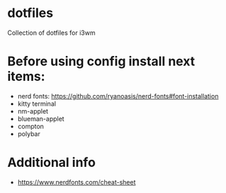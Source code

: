 # dotfiles
Collection of dotfiles for i3wm

# Before using config install next items:
* nerd fonts: https://github.com/ryanoasis/nerd-fonts#font-installation
* kitty terminal
* nm-applet
* blueman-applet
* compton
* polybar

# Additional info
* https://www.nerdfonts.com/cheat-sheet
